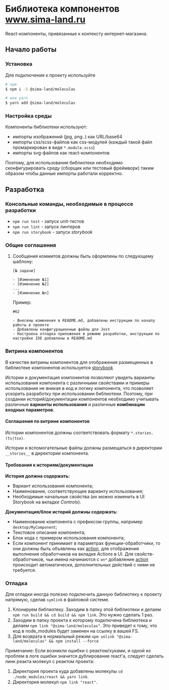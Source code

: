 # Библиотека компонентов www.sima-land.ru

React-компоненты, привязанные к контексту интернет-магазина.

## Начало работы

### Установка

Для подключения к проекту используйте

```bash
# npm
$ npm i -S @sima-land/moleculas

# или yarn
$ yarn add @sima-land/moleculas
```

### Настройка среды

Компоненты библиотеки используют:

- импорты изображений (jpg, png..) как URL/base64
- импорты css/scss-файлов как css-модулей (каждый такой файл промаркирован в виде `*.module.scss`)
- импорты svg-файлов как react-компонентов

Поэтому, для использования библиотеки необходимо сконфигурировать среду (сборщик или тестовый фреймворк) таким образом чтобы данные импорты работали корректно.

## Разработка

### Консольные команды, необходимые в процессе разработки

- `npm run test` - запуск unit-тестов
- `npm run lint` - запуск линтеров
- `npm run storybook` - запуск _storybook_

### Общие соглашения

1. Сообщения коммитов должны быть оформлены по следующему шаблону:

   ```
   [№ задачи]

   - [Изменение №1]
   - [Изменение №2]
   ...
   - [Изменение №n]
   ```

   Пример:

   ```
   #62

   - Внесены изменения в README.md, добавлены инструкции по началу работы в проекте
   - Добавлены конфигурационные файлы для Jest
   - Настроена отладка приложения в режиме разработки, инструкции по настройке IDE добавлены в README.md
   ```

### Витрина компонентов

В качестве витрины компонентов для отображения размещенных в библиотеке компонентов используется [storybook](https://storybook.js.org/)

Истории и документация компонентов позволяют увидеть варианты использования компонента с различными свойствами и примеры использования не вникая в код и логику компонента, что позволяет ускорить разработку при использовании библиотеки.
Поэтому, при создании историй/документации компонентов необходимо учитывать различные **варианты использования** и различные **комбинации входных параметров**.

#### Соглашения по витрине компонентов

Истории компонентов должны соответствовать формату `*.stories.(ts|tsx)`.

Истории и вспомогательные файлы должны размещаться в директории `__stories__` в директории компонента.

#### Требования к историям/документации

**История должна содержать:**

- Вариант использования компонента;
- Наименование, соответствующее варианту использования;
- Необходимые начальные свойства (их можно изменить в UI Storybook на вкладке _Controls_).

**Документация/блок историй должны содержать:**

- Наименование компонента с префиксом группы, например `desktop/MyComponent`;
- Текстовое описание компонента;
- Блок кода с примером использования компонента;
- Если компонент принимает в параметрах функции-обработчики, то они должны быть объявлены как [action](https://storybook.js.org/docs/react/essentials/actions), для отображения выполнения обработчиков на вкладке _Actions_ в UI.
  Для свойств-обработчиков, чьи имена начинаются с `on*` добавление [action](https://storybook.js.org/docs/react/essentials/actions) происходит автоматически, дополнительных действий с ними не требуется.

### Отладка

Для отладки иногда полезно подключить данную библиотеку к проекту напрямую, сделав `symlink` в файловой системе.

1. Клонируем библиотеку. Заходим в папку этой библиотеки и делаем `npm run build && cd build && npm link`. Это нужно сделать 1 раз.
2. Заходим в папку проекта к которому подключена библиотека и делаем `npm link "@sima-land/moleculas"`. Это
   приведет к тому, что код в node_modules будет заменен на ссылку в вашей FS.
3. Для возврата в нормальный режим `npm unlink "@sima-land/moleculas" && npm install --force`

Примечание: Если возникли ошибки с реактом/хуками, и одной из проблем в логе ошибки значится дублирование react'a,
следует сделать линк реакта молекул с реактом проекта:

1. Директория проекта куда добавлены молекулы `cd ./node_modules/react && yarn link`.
2. Директория молекул `npm link "react"`.
